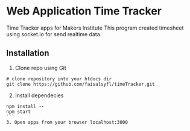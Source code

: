 # Web Application Time Tracker
Time Tracker apps for Makers Institute
This program created timesheet using socket.io for send realtime data.

## Installation
1. Clone repo using Git
``` shell
# clone repository into your htdocs dir
git clone https://github.com/faisalsyfl/timeTracker.git 
```
2. Install dependecies
```` shell
npm install -- 
npm start
```
3. Open apps from your browser localhost:3000